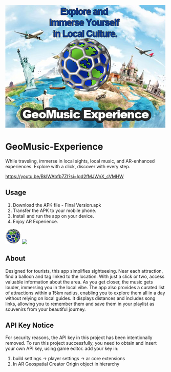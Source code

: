 ![Photo](<photo.png>)

# GeoMusic-Experience
While traveling, immerse in local sights, local music, and AR-enhanced experiences. Explore with a click, discover with every step.

https://youtu.be/BklWAbfb7ZI?si=lgd2fMJWnX_cVMHW

## Usage

1. Download the APK file - FInal Version.apk
2. Transfer the APK to your mobile phone.
3. Install and run the app on your device.
4. Enjoy AR Experience.

<img src="Assets/Icons/Tipka bolja.png" width="48">
<img src="Assets/Icons/tipka1.png" width="48">

## About
Designed for tourists, this app simplifies sightseeing. Near each attraction, find a balloon and tag linked to the location. With just a click or two, access valuable information about the area. 
As you get closer, the music gets louder, immersing you in the local vibe. The app also provides a curated list of attractions within a 15km radius, enabling you to explore them all in a day without relying on local guides. It displays distances and includes song links, allowing you to remember them and save them in your playlist as souvenirs from your beautiful journey.

## API Key Notice
For security reasons, the API key in this project has been intentionally removed. To run this project successfully, you need to obtain and insert your own API key, using game editor.
add your key in:
1.  build settings -> player settings -> ar core extensions
2.  In AR Geospatial Creator Origin object in hierarchy

